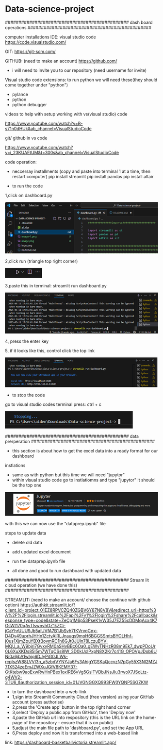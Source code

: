 # Data-science-project
##############################################
dash board operations
##############################################

computer installations
IDE: visual studio code
https://code.visualstudio.com/

GIT:
https://git-scm.com/

GITHUB: (need to make an account)
https://github.com/
- i will need to invite you to our repository (need username for invite)


Visual studio code extensions:
to run python we will need these(they should come together under "python")
- pylance
- python
- python debugger

videos to help with setup
working with vs(visual studio) code

https://www.youtube.com/watch?v=B-s71n0dHUk&ab_channel=VisualStudioCode

git/ github in vs code

https://www.youtube.com/watch?v=i_23KUAEtUM&t=300s&ab_channel=VisualStudioCode


code operation:
- neccersay installments (copy and paste into terminal 1 at a time, then restart computer)
pip install streamlit
pip install pandas
pip install altair

- to run the code

1,click on dashboard.py

![alt text](image-2.png)

2,click run (triangle top right corner)

![alt text](image.png)

3,paste this in terminal: streamlit run dashboard.py

![alt text](image-1.png)

4, press the enter key

5, if it looks like this, control click the top link

![alt text](image-4.png)


- to stop the code

go to visual studio codes terminal press: ctrl + c

![alt text](image-5.png)

##############################################
data prerperation
##############################################

- this section is about how to get the excel data into a ready format for our dashboard

instlations
- same as with python but this time we will need "jupytor"
- within visual studio code go to instlatiomns and type "jupytor" it should be the top one

![alt text](image-6.png)

with this we can now use the "dataprep.ipynb" file

steps to update data
- delete old data

- add updated excel document

- run the dataprep.ipynb file

- all done and good to run dashboard with updated data


##############################################
Stream lit cloud operation (we have done this)
##############################################

STREAMLIT: (need to make an account/ choose the continue with github option)
https://authkit.streamlit.io/?client_id=project_01EZ8RPVCZQ40ZGBV6Y87N8V8V&redirect_uri=https%3A%2F%2Flogin.streamlit.io%2Fapi%2Fv1%2Flogin%2Fshare%2Fcallback&response_type=code&state=ZeCp1M6p53PseK1vW35J7EZ55cDDMqAcx4K7GsWt170qAvTlswnvhOZ1kZCi-jCaYhrUUU9Jb5aiUVfA7B1JbSvh7fKVrvqCqx-D4Dy49uprhJHHn1ZctyAlRLJnauqs9mpH6BGGSSmtsBYOLHhf-j0us1XjmZpuYBXtBovmRC1h6GJt0JUln78LczuBYV-MQU_a_W9bjri7GvxyRM0aSHvBBc6Oa0_gEWvTNHzR08m9Ek7_dwpPDoUr0L6XuXKDs85I5m7WTqCSs8lW_3D0kUcIPxpN8X2Kr7c41G_OPOVpJDob6UNi0a6jbA1whjg6DJyPiG0JLWk-rcplszW88LVVI3n_a5zbdVYNYJa6Fs3AhigYGSKaQccvzN7pGy55X3Nl2MZJ71X524zeEmJZWXuJGfV8KEMY37-GtKtebw9aoExwRwHnPBex1oxIRE6vVg5GslTVDbJNsJIu3rwoX7JSoLtz-g4WV2-3TU6_&authorization_session_id=01JVGNGGXQ993FW0YQNP5SGZKW

- to turn the dashboard into a web-link
- 1,sign into Streamlit Community Cloud (free version) using your GitHub account (press authorise) 
- 2,press the 'Create app' button in the top right hand corner
- 3,select 'Deploy a public app from GitHub', then 'Deploy now'
- 4,paste the GitHub url into respository (this is the URL link on the home-page of the repository - ensure that it is on public)
- 5,adjust the main file path to 'dashboard.py', and set the App URL
- 6,Press deploy and now it is transformed into a web-based link

link:
https://dashboard-basketballvictoria.streamlit.app/



